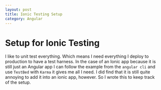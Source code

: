 ```yaml
---
layout: post
title: Ionic Testing Setup
category: Angular
---
```


# Setup for Ionic Testing

I like to unit test everything. Which means I need everything I deploy to production to have a test harness.  In the case of an Ionic app because it is still just an Angular app I can follow the example from the `angular cli` and use `TestBed` with `Karma` it gives me all I need.  I did find that it is still quite annoying to add it into an ionic app, however. So I wrote this to keep track of the setup.

